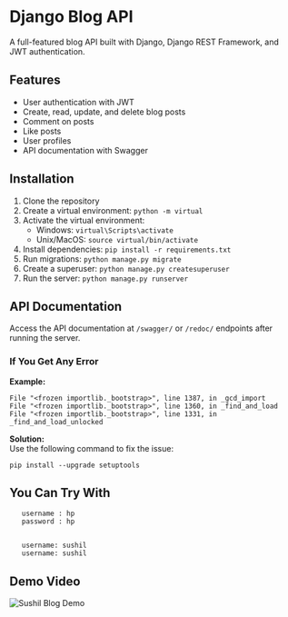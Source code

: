 # Django Blog API

A full-featured blog API built with Django, Django REST Framework, and JWT authentication.

## Features

- User authentication with JWT
- Create, read, update, and delete blog posts
- Comment on posts
- Like posts
- User profiles
- API documentation with Swagger

## Installation

1. Clone the repository
2. Create a virtual environment: `python -m virtual`
3. Activate the virtual environment:
   - Windows: `virtual\Scripts\activate`
   - Unix/MacOS: `source virtual/bin/activate`
4. Install dependencies: `pip install -r requirements.txt`
5. Run migrations: `python manage.py migrate`
6. Create a superuser: `python manage.py createsuperuser`
7. Run the server: `python manage.py runserver`

## API Documentation

Access the API documentation at `/swagger/` or `/redoc/` endpoints after running the server. 


### If You Get Any Error  

**Example:**  
```
File "<frozen importlib._bootstrap>", line 1387, in _gcd_import  
File "<frozen importlib._bootstrap>", line 1360, in _find_and_load  
File "<frozen importlib._bootstrap>", line 1331, in _find_and_load_unlocked  
```

**Solution:**  
Use the following command to fix the issue:  
```
pip install --upgrade setuptools
```

## You Can Try With 
 ```
    username : hp
    password : hp


    username: sushil
    username: sushil
```

## Demo Video
![Sushil Blog Demo](https://github.com/mrsushilshrestha/Blog-Django/raw/main/Demo-Video/Sushil-blog.gif)
